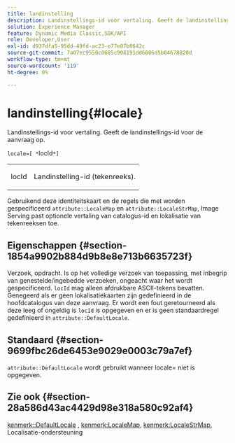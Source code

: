 ```yaml
---
title: landinstelling
description: Landinstellings-id voor vertaling. Geeft de landinstellings-id voor de aanvraag op.
solution: Experience Manager
feature: Dynamic Media Classic,SDK/API
role: Developer,User
exl-id: d937dfa5-95dd-49fd-ac23-e77e07b0642c
source-git-commit: 7a07ec9550c0685c908191dd6806d5b84678820d
workflow-type: tm+mt
source-wordcount: '119'
ht-degree: 0%

---
```


# landinstelling{#locale}

Landinstellings-id voor vertaling. Geeft de landinstellings-id voor de aanvraag op.

`locale=[ *`locId`*]`

<table id="simpletable_C1899AD02C984ED3896B7620916637E7"> 
 <tr class="strow"> 
  <td class="stentry"> <p><span class="codeph"> <span class="varname"> locId</span></span> </p> </td> 
  <td class="stentry"> <p>Landinstelling-id (tekenreeks). </p></td> 
 </tr> 
</table>

Gebruikend deze identiteitskaart en de regels die met worden gespecificeerd `attribute::LocaleMap` en `attribute::LocaleStrMap`, Image Serving past optionele vertaling van catalogus-id en lokalisatie van tekenreeksen toe.

## Eigenschappen {#section-1854a9902b884d9b8e8e713b6635723f}

Verzoek, opdracht. Is op het volledige verzoek van toepassing, met inbegrip van genestelde/ingebedde verzoeken, ongeacht waar het wordt gespecificeerd. `locId` mag alleen afdrukbare ASCII-tekens bevatten. Genegeerd als er geen lokalisatiekaarten zijn gedefinieerd in de hoofdcatalogus van deze aanvraag. Er wordt een fout geretourneerd als deze leeg of ongeldig is `locId` is opgegeven en er is geen standaardregel gedefinieerd in `attribute::DefaultLocale`.

## Standaard {#section-9699fbc26de6453e9029e0003c79a7ef}

`attribute::DefaultLocale` wordt gebruikt wanneer locale= niet is opgegeven.

## Zie ook {#section-28a586d43ac4429d98e318a580c92af4}

[kenmerk::DefaultLocale](../../../../../is-api/image-catalog/image-serving-api-ref/c-image-catalog-reference/c-attributes-reference/r-defaultlocale.md#reference-69462ad9923f464f80c2c012342a6b6b) , [kenmerk:LocaleMap](../../../../../is-api/image-catalog/image-serving-api-ref/c-image-catalog-reference/c-attributes-reference/r-localemap.md#reference-49bbf598f8ea47c3a563755cef306318), [kenmerk:LocaleStrMap](../../../../../is-api/image-catalog/image-serving-api-ref/c-image-catalog-reference/c-attributes-reference/r-localestrmap.md#reference-98c42070a4bc4baf92537132be2b5b1e), Localisatie-ondersteuning
